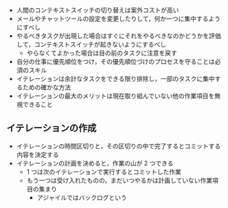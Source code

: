 -   人間のコンテキストスイッチの切り替えは案外コストが高い
-   メールやチャットツールの設定を変更したりして，何か一つに集中するようにすべし
-   やるべきタスクが出現した場合はすぐにそれをやるべきなのかどうかを評価して，コンテキストスイッチが起きないようにするべし
    -   やらなくてよかった場合は目の前のタスクに注意を戻す
-   自分の仕事に優先順位をつけ，その優先順位づけのプロセスを守ることは必須のスキル
-   イテレーションは余計なタスクをできる限り排除し，一部のタスクに集中するための確かな方法
-   イテレーションの最大のメリットは現在取り組んでいない他の作業項目を無視できること

## イテレーションの作成

-   イテレーションの時間区切りと，その区切りの中で完了するとコミットする内容を決定する
-   イテレーションの計画を決めると，作業の山が 2 つできる
    -   1 つは次のイテレーションで実行するとコミットした作業
    -   もう一つは受け入れたものの，まだいつやるかは計画していない作業項目の集まり
        -   アジャイルではバックログという
